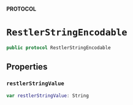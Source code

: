 **PROTOCOL**

# `RestlerStringEncodable`

```swift
public protocol RestlerStringEncodable
```

## Properties
### `restlerStringValue`

```swift
var restlerStringValue: String
```
